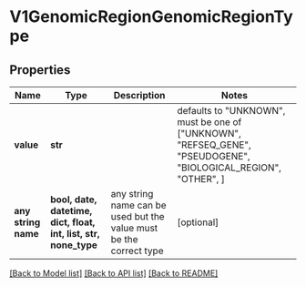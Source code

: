 # V1GenomicRegionGenomicRegionType


## Properties
Name | Type | Description | Notes
------------ | ------------- | ------------- | -------------
**value** | **str** |  | defaults to "UNKNOWN",  must be one of ["UNKNOWN", "REFSEQ_GENE", "PSEUDOGENE", "BIOLOGICAL_REGION", "OTHER", ]
**any string name** | **bool, date, datetime, dict, float, int, list, str, none_type** | any string name can be used but the value must be the correct type | [optional]

[[Back to Model list]](../README.md#documentation-for-models) [[Back to API list]](../README.md#documentation-for-api-endpoints) [[Back to README]](../README.md)


